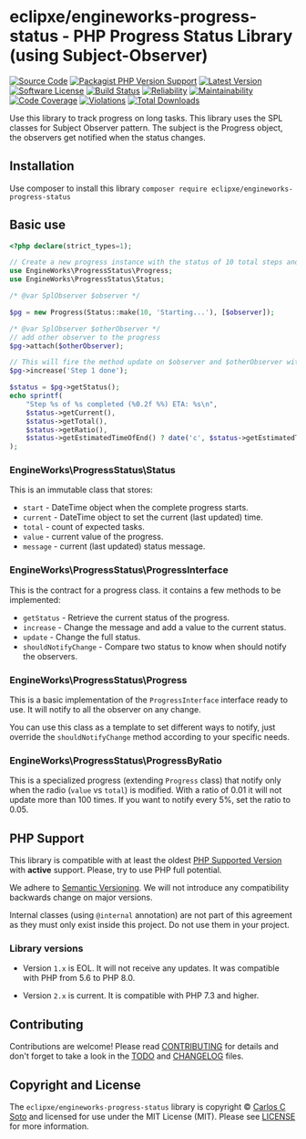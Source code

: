 # eclipxe/engineworks-progress-status - PHP Progress Status Library (using Subject-Observer)

[![Source Code][badge-source]][source]
[![Packagist PHP Version Support][badge-php-version]][php-version]
[![Latest Version][badge-release]][release]
[![Software License][badge-license]][license]
[![Build Status][badge-build]][build]
[![Reliability][badge-reliability]][reliability]
[![Maintainability][badge-maintainability]][maintainability]
[![Code Coverage][badge-coverage]][coverage]
[![Violations][badge-violations]][violations]
[![Total Downloads][badge-downloads]][downloads]

Use this library to track progress on long tasks. This library uses the SPL classes for Subject Observer pattern.
The subject is the Progress object, the observers get notified when the status changes.

## Installation

Use composer to install this library `composer require eclipxe/engineworks-progress-status`

## Basic use

```php
<?php declare(strict_types=1); 

// Create a new progress instance with the status of 10 total steps and the current message 'Starting...' 
use EngineWorks\ProgressStatus\Progress;
use EngineWorks\ProgressStatus\Status;

/* @var SplObserver $observer */

$pg = new Progress(Status::make(10, 'Starting...'), [$observer]);

/* @var SplObserver $otherObserver */
// add other observer to the progress
$pg->attach($otherObserver);

// This will fire the method update on $observer and $otherObserver with $pg as subject
$pg->increase('Step 1 done');

$status = $pg->getStatus();
echo sprintf(
    "Step %s of %s completed (%0.2f %%) ETA: %s\n",
    $status->getCurrent(),
    $status->getTotal(),
    $status->getRatio(),
    $status->getEstimatedTimeOfEnd() ? date('c', $status->getEstimatedTimeOfEnd()) : '--stalled--',
);
```

### EngineWorks\ProgressStatus\Status

This is an immutable class that stores:

- `start` - DateTime object when the complete progress starts.
- `current` - DateTime object to set the current (last updated) time.
- `total` - count of expected tasks.
- `value` - current value of the progress.
- `message` - current (last updated) status message.

### EngineWorks\ProgressStatus\ProgressInterface

This is the contract for a progress class. it contains a few methods to be implemented:

- `getStatus` - Retrieve the current status of the progress.
- `increase` - Change the message and add a value to the current status.
- `update` - Change the full status.
- `shouldNotifyChange` - Compare two status to know when should notify the observers.

### EngineWorks\ProgressStatus\Progress

This is a basic implementation of the `ProgressInterface` interface ready to use.
It will notify to all the observer on any change.

You can use this class as a template to set different ways to notify,
just override the `shouldNotifyChange` method according to your specific needs.

### EngineWorks\ProgressStatus\ProgressByRatio

This is a specialized progress (extending `Progress` class) that notify only
when the radio (`value` vs `total`) is modified.
With a ratio of 0.01 it will not update more than 100 times.
If you want to notify every 5%, set the ratio to 0.05.

## PHP Support

This library is compatible with at least the oldest [PHP Supported Version](https://php.net/supported-versions.php)
with **active** support. Please, try to use PHP full potential.

We adhere to [Semantic Versioning](https://semver.org/).
We will not introduce any compatibility backwards change on major versions.

Internal classes (using `@internal` annotation) are not part of this agreement
as they must only exist inside this project. Do not use them in your project.

### Library versions

- Version `1.x` is EOL. It will not receive any updates. It was compatible with PHP from 5.6 to PHP 8.0.

- Version `2.x` is current. It is compatible with PHP 7.3 and higher.

## Contributing

Contributions are welcome! Please read [CONTRIBUTING][] for details
and don't forget to take a look in the [TODO][] and [CHANGELOG][] files.

## Copyright and License

The `eclipxe/engineworks-progress-status` library is copyright © [Carlos C Soto](https://eclipxe.com.mx/)
and licensed for use under the MIT License (MIT). Please see [LICENSE][] for more information.

[contributing]: https://github.com/eclipxe13/engineworks-progress-status/blob/main/CONTRIBUTING.md
[todo]: https://github.com/eclipxe13/engineworks-progress-status/blob/main/TODO.md
[changelog]: https://github.com/eclipxe13/engineworks-progress-status/blob/main/CHANGELOG.md

[source]: https://github.com/eclipxe13/engineworks-progress-status
[php-version]: https://packagist.org/packages/eclipxe/engineworks-progress-status
[release]: https://github.com/eclipxe13/engineworks-progress-status/releases
[license]: https://github.com/eclipxe13/engineworks-progress-status/blob/main/LICENSE
[build]: https://github.com/eclipxe13/engineworks-progress-status/actions/workflows/build.yml?query=branch:main
[reliability]:https://sonarcloud.io/component_measures?id=eclipxe13_engineworks-progress-status&metric=Reliability
[maintainability]: https://sonarcloud.io/component_measures?id=eclipxe13_engineworks-progress-status&metric=Maintainability
[coverage]: https://sonarcloud.io/component_measures?id=eclipxe13_engineworks-progress-status&metric=Coverage
[violations]: https://sonarcloud.io/project/issues?id=eclipxe13_engineworks-progress-status&resolved=false
[downloads]: https://packagist.org/packages/eclipxe/engineworks-progress-status

[badge-source]: https://img.shields.io/badge/source-eclipxe/engineworks--progress--status-blue?logo=github
[badge-php-version]: https://img.shields.io/packagist/php-v/eclipxe/engineworks-progress-status?logo=php
[badge-release]: https://img.shields.io/github/release/eclipxe13/engineworks-progress-status?logo=git
[badge-license]: https://img.shields.io/github/license/eclipxe13/engineworks-progress-status?logo=open-source-initiative
[badge-build]: https://img.shields.io/github/actions/workflow/status/eclipxe13/engineworks-progress-status/build.yml?branch=main&logo=github-actions
[badge-reliability]: https://sonarcloud.io/api/project_badges/measure?project=eclipxe13_engineworks-progress-status&metric=reliability_rating
[badge-maintainability]: https://sonarcloud.io/api/project_badges/measure?project=eclipxe13_engineworks-progress-status&metric=sqale_rating
[badge-coverage]: https://img.shields.io/sonar/coverage/eclipxe13_engineworks-progress-status/main?logo=sonarqubecloud&server=https%3A%2F%2Fsonarcloud.io
[badge-violations]: https://img.shields.io/sonar/violations/eclipxe13_engineworks-progress-status/main?format=long&logo=sonarqubecloud&server=https%3A%2F%2Fsonarcloud.io
[badge-downloads]: https://img.shields.io/packagist/dt/eclipxe/engineworks-progress-status?logo=packagist

